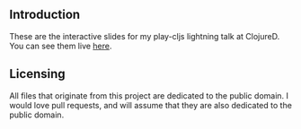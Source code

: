 ## Introduction

These are the interactive slides for my play-cljs lightning talk at ClojureD. You can see them live [here](https://oakes.github.io/clojured-lightning-talk/).

## Licensing

All files that originate from this project are dedicated to the public domain. I would love pull requests, and will assume that they are also dedicated to the public domain.
